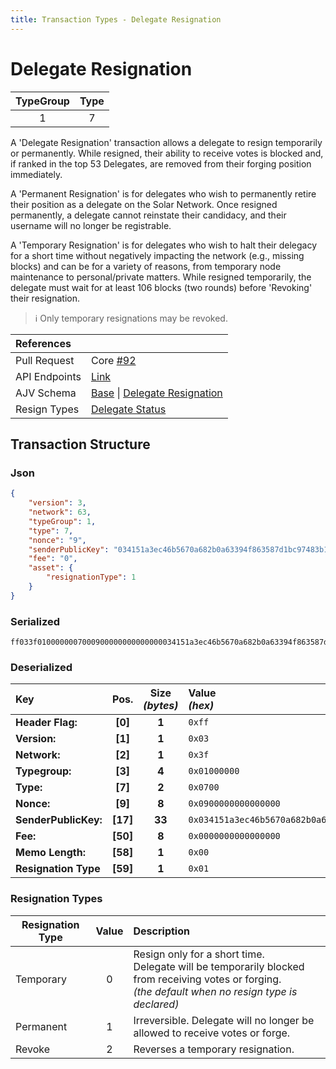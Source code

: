 ```yaml
---
title: Transaction Types - Delegate Resignation
---
```


# Delegate Resignation

| TypeGroup | Type  |
| :-------: | :---: |
|     1     |   7   |

A 'Delegate Resignation' transaction allows a delegate to resign temporarily or permanently. While resigned, their ability to receive votes is blocked and, if ranked in the top 53 Delegates, are removed from their forging position immediately.

A 'Permanent Resignation' is for delegates who wish to permanently retire their position as a delegate on the Solar Network. Once resigned permanently, a delegate cannot reinstate their candidacy, and their username will no longer be registrable.

A 'Temporary Resignation' is for delegates who wish to halt their delegacy for a short time without negatively impacting the network (e.g., missing blocks) and can be for a variety of reasons, from temporary node maintenance to personal/private matters. While resigned temporarily, the delegate must wait for at least 106 blocks (two rounds) before 'Revoking' their resignation.

> ℹ️ Only temporary resignations may be revoked.

| References    |                                                                                                                                                                                                                                                                                                                                   |
| :------------ | :-------------------------------------------------------------------------------------------------------------------------------------------------------------------------------------------------------------------------------------------------------------------------------------------------------------------------------- |
| Pull Request  | Core [#92](https://github.com/Solar-network/core/pull/92)                                                                                                                                                                                                                                                                         |
| API Endpoints | [Link](/docs/api/public-rest-api/endpoints/transactions)                                                                                                                                                                                                                                                                          |
| AJV Schema    | [Base](https://github.com/Solar-network/core/blob/0c03aaf1feebb77bd33117110c358636bf14d9c0/packages/crypto/src/transactions/types/schemas.ts#L17-L46) \| [Delegate Resignation](https://github.com/Solar-network/core/blob/31b910a624f2004f174a77896e88db1f7e9a670d/packages/crypto/src/transactions/types/schemas.ts#L357-#L370) |
| Resign Types  | [Delegate Status](https://github.com/Solar-network/core/blob/31b910a624f2004f174a77896e88db1f7e9a670d/packages/crypto/src/enums.ts#L35-#L39)                                                                                                                                                                                      |

## Transaction Structure

### Json

```json
{
    "version": 3,
    "network": 63,
    "typeGroup": 1,
    "type": 7,
    "nonce": "9",
    "senderPublicKey": "034151a3ec46b5670a682b0a63394f863587d1bc97483b1b6c70eb58e7f0aed192",
    "fee": "0",
    "asset": {
        "resignationType": 1
    }
}
```

### Serialized

```shell
ff033f0100000007000900000000000000034151a3ec46b5670a682b0a63394f863587d1bc97483b1b6c70eb58e7f0aed192000000000000000000eb08bf010000000005736c33337001
```

### Deserialized

| Key                  |   Pos.   | Size<br/>_(bytes)_ | Value<br/>_(hex)_                                                      |
| :------------------- | :------: | :----------------: | :--------------------------------------------------------------------- |
| **Header Flag:**     | **[0]**  |       **1**        | `0xff`                                                                 |
| **Version:**         | **[1]**  |       **1**        | `0x03`                                                                 |
| **Network:**         | **[2]**  |       **1**        | `0x3f`                                                                 |
| **Typegroup:**       | **[3]**  |       **4**        | `0x01000000`                                                           |
| **Type:**            | **[7]**  |       **2**        | `0x0700`                                                               |
| **Nonce:**           | **[9]**  |       **8**        | `0x0900000000000000`                                                   |
| **SenderPublicKey:** | **[17]** |       **33**       | `0x034151a3ec46b5670a682b0a63394f863587d1bc97483b1b6c70eb58e7f0aed192` |
| **Fee:**             | **[50]** |       **8**        | `0x0000000000000000`                                                   |
| **Memo Length:**     | **[58]** |       **1**        | `0x00`                                                                 |
| **Resignation Type** | **[59]** |       **1**        | `0x01`                                                                 |

### Resignation Types

| Resignation Type | Value | Description                                                                                                                                                 |
| ---------------- | :---: | :---------------------------------------------------------------------------------------------------------------------------------------------------------- |
| Temporary        |   0   | Resign only for a short time.<br/>Delegate will be temporarily blocked from receiving votes or forging.<br/>_(the default when no resign type is declared)_ |
| Permanent        |   1   | Irreversible. Delegate will no longer be allowed to receive votes or forge.                                                                                 |
| Revoke           |   2   | Reverses a temporary resignation.                                                                                                                           |
